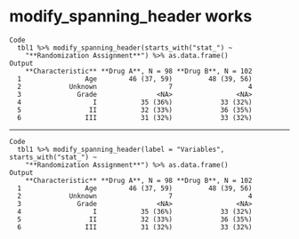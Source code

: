 # modify_spanning_header works

    Code
      tbl1 %>% modify_spanning_header(starts_with("stat_") ~
        "**Randomization Assignment**") %>% as.data.frame()
    Output
        **Characteristic** **Drug A**, N = 98 **Drug B**, N = 102
      1                Age        46 (37, 59)         48 (39, 56)
      2            Unknown                  7                   4
      3              Grade               <NA>                <NA>
      4                  I           35 (36%)            33 (32%)
      5                 II           32 (33%)            36 (35%)
      6                III           31 (32%)            33 (32%)

---

    Code
      tbl1 %>% modify_spanning_header(label = "Variables", starts_with("stat_") ~
        "**Randomization Assignment**") %>% as.data.frame()
    Output
        **Characteristic** **Drug A**, N = 98 **Drug B**, N = 102
      1                Age        46 (37, 59)         48 (39, 56)
      2            Unknown                  7                   4
      3              Grade               <NA>                <NA>
      4                  I           35 (36%)            33 (32%)
      5                 II           32 (33%)            36 (35%)
      6                III           31 (32%)            33 (32%)


